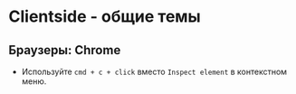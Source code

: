 # Clientside - общие темы

## Браузеры: Chrome

* Используйте `cmd + c + click` вместо `Inspect element` в контекстном меню.

